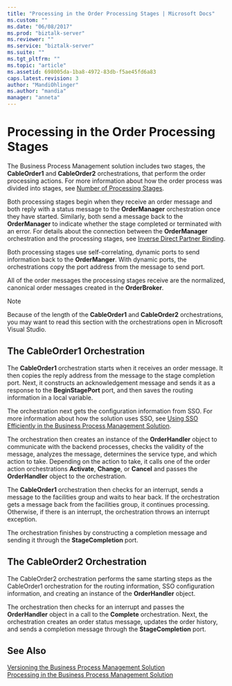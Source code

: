 ```yaml
---
title: "Processing in the Order Processing Stages | Microsoft Docs"
ms.custom: ""
ms.date: "06/08/2017"
ms.prod: "biztalk-server"
ms.reviewer: ""
ms.service: "biztalk-server"
ms.suite: ""
ms.tgt_pltfrm: ""
ms.topic: "article"
ms.assetid: 698005da-1ba8-4972-83db-f5ae45fd6a83
caps.latest.revision: 3
author: "MandiOhlinger"
ms.author: "mandia"
manager: "anneta"
---
```

# Processing in the Order Processing Stages
The Business Process Management solution includes two stages, the **CableOrder1** and **CableOrder2** orchestrations, that perform the order processing actions. For more information about how the order process was divided into stages, see [Number of Processing Stages](../core/number-of-processing-stages.md).  
  
 Both processing stages begin when they receive an order message and both reply with a status message to the **OrderManager** orchestration once they have started. Similarly, both send a message back to the **OrderManager** to indicate whether the stage completed or terminated with an error. For details about the connection between the **OrderManager** orchestration and the processing stages, see [Inverse Direct Partner Binding](../core/inverse-direct-partner-binding.md).  
  
 Both processing stages use self-correlating, dynamic ports to send information back to the **OrderManger**. With dynamic ports, the orchestrations copy the port address from the message to send port.  
  
 All of the order messages the processing stages receive are the normalized, canonical order messages created in the **OrderBroker**.  
  
> [!NOTE]
>  Because of the length of the **CableOrder1** and **CableOrder2** orchestrations, you may want to read this section with the orchestrations open in Microsoft Visual Studio.  
  
## The CableOrder1 Orchestration  
 The **CableOrder1** orchestration starts when it receives an order message. It then copies the reply address from the message to the stage completion port. Next, it constructs an acknowledgement message and sends it as a response to the **BeginStagePort** port, and then saves the routing information in a local variable.  
  
 The orchestration next gets the configuration information from SSO. For more information about how the solution uses SSO, see [Using SSO Efficiently in the Business Process Management Solution](../core/using-sso-efficiently-in-the-business-process-management-solution.md).  
  
 The orchestration then creates an instance of the **OrderHandler** object to communicate with the backend processes, checks the validity of the message, analyzes the message, determines the service type, and which action to take. Depending on the action to take, it calls one of the order action orchestrations **Activate**, **Change**, or **Cancel** and passes the **OrderHandler** object to the orchestration.  
  
 The **CableOrder1** orchestration then checks for an interrupt, sends a message to the facilities group and waits to hear back. If the orchestration gets a message back from the facilities group, it continues processing. Otherwise, if there is an interrupt, the orchestration throws an interrupt exception.  
  
 The orchestration finishes by constructing a completion message and sending it through the **StageCompletion** port.  
  
## The CableOrder2 Orchestration  
 The CableOrder2 orchestration performs the same starting steps as the CableOrder1 orchestration for the routing information, SSO configuration information, and creating an instance of the **OrderHandler** object.  
  
 The orchestration then checks for an interrupt and passes the **OrderHandler** object in a call to the **Complete** orchestration. Next, the orchestration creates an order status message, updates the order history, and sends a completion message through the **StageCompletion** port.  
  
## See Also  
 [Versioning the Business Process Management Solution](../core/versioning-the-business-process-management-solution.md)   
 [Processing in the Business Process Management Solution](../core/processing-in-the-business-process-management-solution.md)